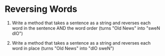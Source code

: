 Reversing Words
===============

1. Write a method that takes a sentence as a string and reverses each word in the sentence AND the word order (turns "Old News" into "sweN dlO")

2. Write a method that takes a sentence as a string and reverses each word in place (turns "Old News" into "dlO sweN")